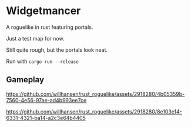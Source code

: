 # Widgetmancer

A roguelike in rust featuring portals.

Just a test map for now.

Still quite rough, but the portals look neat.

Run with `cargo run --release`

## Gameplay

https://github.com/willhansen/rust_roguelike/assets/2918280/4b05359b-7560-4e56-97ae-ad4b993ee7ce

https://github.com/willhansen/rust_roguelike/assets/2918280/8e103e14-6331-4321-ba14-a2c3e64b4405

